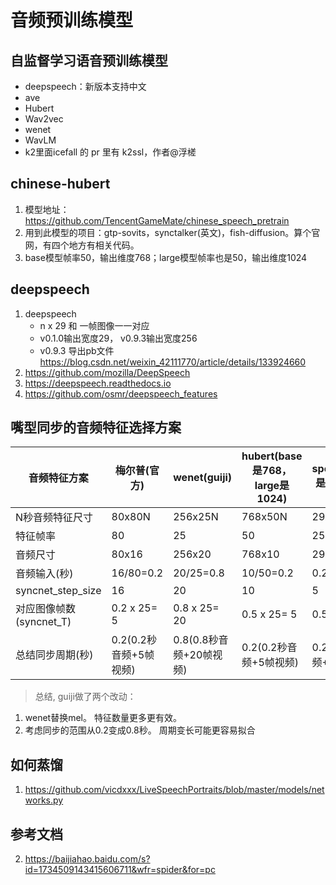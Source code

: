 # 音频预训练模型

## 自监督学习语音预训练模型
- deepspeech：新版本支持中文
- ave
- Hubert
- Wav2vec
- wenet
- WavLM
- k2里面icefall 的 pr 里有 k2ssl，作者@浮槎

## chinese-hubert
1. 模型地址：https://github.com/TencentGameMate/chinese_speech_pretrain
2. 用到此模型的项目：gtp-sovits，synctalker(英文)，fish-diffusion。算个官网，有四个地方有相关代码。
3. base模型帧率50，输出维度768；large模型帧率也是50，输出维度1024

## deepspeech
1. deepspeech
   - n x 29 和 一帧图像一一对应
   - v0.1.0输出宽度29， v0.9.3输出宽度256
   - v0.9.3 导出pb文件 https://blog.csdn.net/weixin_42111770/article/details/133924660
1. https://github.com/mozilla/DeepSpeech
2. https://deepspeech.readthedocs.io
3. https://github.com/osmr/deepspeech_features

## 嘴型同步的音频特征选择方案
| 音频特征方案              | 梅尔普(官方)          | wenet(guiji)      | hubert(base是768，large是1024) | deep-speech(0.1.0是29，0.9.3是256) |
| ------------------- | ---------------- | ----------------- |-----------------------------|---------------------------------|
| N秒音频特征尺寸            | 80x80N           | 256x25N           | 768x50N                     | 29xN                            |
| 特征帧率                | 80               | 25                | 50                          | 25                              | 
| 音频尺寸                | 80x16            | 256x20            | 768x10                      | 29x5                            
| 音频输入(秒)             | 16/80=0.2        | 20/25=0.8         | 10/50=0.2                   | 0.2                             
| syncnet\_step\_size | 16               | 20                | 10                          | 5                               |
| 对应图像帧数(syncnet\_T)  | 0.2 x 25= 5      | 0.8 x 25= 20      | 0.5 x 25= 5                 | 0.5 x 25= 5                     |
| 总结同步周期(秒)           | 0.2(0.2秒音频+5帧视频) | 0.8(0.8秒音频+20帧视频) | 0.2(0.2秒音频+5帧视频)            | 0.2(0.2秒音频+5帧视频)                |
> 总结, guiji做了两个改动：
1.  wenet替换mel。  特征数量更多更有效。
2.  考虑同步的范围从0.2变成0.8秒。 周期变长可能更容易拟合

## 如何蒸馏
1. https://github.com/vicdxxx/LiveSpeechPortraits/blob/master/models/networks.py

## 参考文档
2. https://baijiahao.baidu.com/s?id=1734509143415606711&wfr=spider&for=pc
